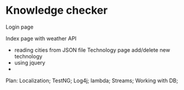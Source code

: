 # Knowledge checker


Login page
  
Index page with weather API
  - reading cities from JSON file
Technology page add/delete new technology
  - using jquery
  - 

Plan:
Localization;
TestNG;
Log4j;
lambda;
Streams;
Working with DB;
